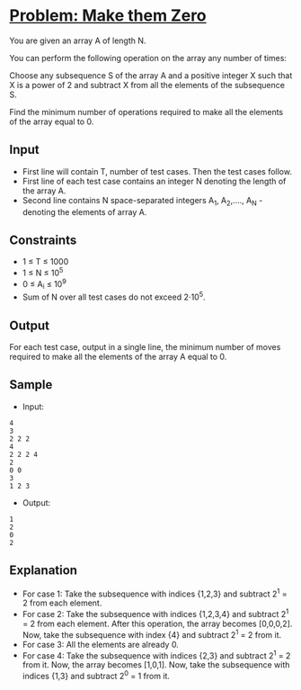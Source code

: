 # [Problem: Make them Zero](https://www.codechef.com/problems/MAKEZERO)

You are given an array A of length N.

You can perform the following operation on the array any number of times:

Choose any subsequence S of the array A and a positive integer X such that X is a power of 2 and subtract X from all the elements of the subsequence S.

Find the minimum number of operations required to make all the elements of the array equal to 0.

## Input

- First line will contain T, number of test cases. Then the test cases follow.
- First line of each test case contains an integer N denoting the length of the array A.
- Second line contains N space-separated integers A<sub>1</sub>, A<sub>2</sub>,...., A<sub>N</sub> - denoting the elements of array A. 

## Constraints

- 1 ≤ T ≤ 1000
- 1 ≤ N ≤ 10<sup>5</sup>
- 0 ≤ A<sub>i</sub> ≤ 10<sup>9</sup>
- Sum of N over all test cases do not exceed 2⋅10<sup>5</sup>.

## Output

For each test case, output in a single line, the minimum number of moves required to make all the elements of the array A equal to 0.

## Sample

- Input:
```
4
3
2 2 2
4
2 2 2 4
2
0 0
3
1 2 3
```

- Output:
```
1
2
0
2
```

## Explanation

- For case 1: Take the subsequence with indices {1,2,3} and subtract 2<sup>1</sup> = 2 from each element.
- For case 2: Take the subsequence with indices {1,2,3,4} and subtract 2<sup>1</sup> = 2 from each element. After this operation, the array becomes [0,0,0,2]. Now, take the subsequence with index {4} and subtract 2<sup>1</sup> = 2 from it.
- For case 3: All the elements are already 0.
- For case 4: Take the subsequence with indices {2,3} and subtract 2<sup>1</sup> = 2 from it. Now, the array becomes [1,0,1]. Now, take the subsequence with indices {1,3} and subtract 2<sup>0</sup> = 1 from it.
